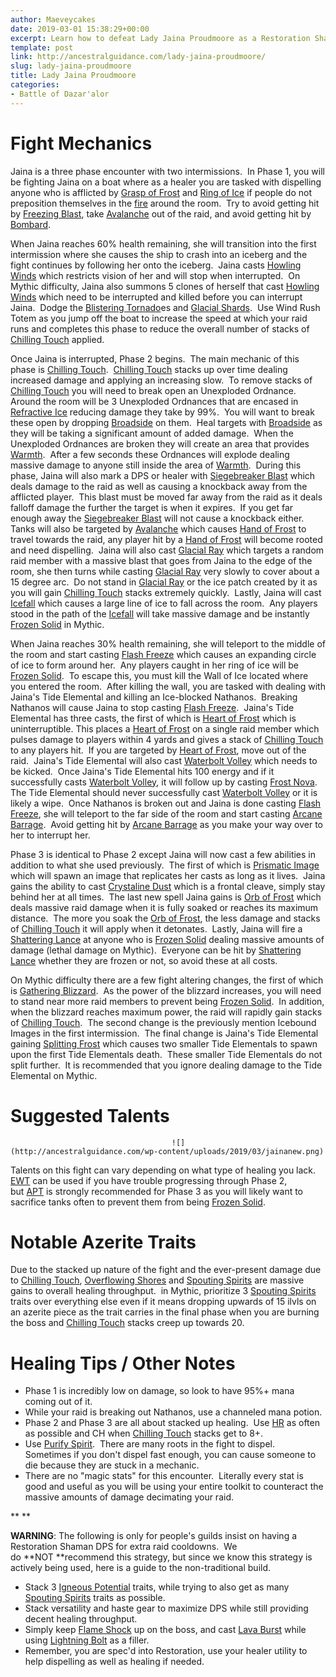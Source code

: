 ```yaml
---
author: Maeveycakes
date: 2019-03-01 15:38:29+00:00
excerpt: Learn how to defeat Lady Jaina Proudmoore as a Restoration Shaman.
template: post
link: http://ancestralguidance.com/lady-jaina-proudmoore/
slug: lady-jaina-proudmoore
title: Lady Jaina Proudmoore
categories:
- Battle of Dazar'alor
---
```


# Fight Mechanics

		
		

Jaina is a three phase encounter with two intermissions.  In Phase 1, you will be fighting Jaina on a boat where as a healer you are tasked with dispelling anyone who is afflicted by [Grasp of Frost](https://www.wowhead.com/spell=287626/grasp-of-frost) and [Ring of Ice](https://www.wowhead.com/spell=285459/ring-of-ice) if people do not preposition themselves in the [fire](https://www.wowhead.com/spell=287365/searing-pitch) around the room.  Try to avoid getting hit by [Freezing Blast](https://www.wowhead.com/spell=285177/freezing-blast), take [Avalanche](https://www.wowhead.com/spell=287565/avalanche) out of the raid, and avoid getting hit by [Bombard](https://www.wowhead.com/spell=285828/bombard).  

When Jaina reaches 60% health remaining, she will transition into the first intermission where she causes the ship to crash into an iceberg and the fight continues by following her onto the iceberg.  Jaina casts [Howling Winds](https://www.wowhead.com/spell=289861/howling-winds) which restricts vision of her and will stop when interrupted.  On Mythic difficulty, Jaina also summons 5 clones of herself that cast [Howling Winds](https://www.wowhead.com/spell=289861/howling-winds) which need to be interrupted and killed before you can interrupt Jaina.  Dodge the [Blistering Tornado](https://www.wowhead.com/spell=288534/blistering-tornado)es and [Glacial Shards](https://www.wowhead.com/spell=288325/glacial-shards).  Use Wind Rush Totem as you jump off the boat to increase the speed at which your raid runs and completes this phase to reduce the overall number of stacks of [Chilling Touch](https://www.wowhead.com/spell=285212/chilling-touch) applied.

Once Jaina is interrupted, Phase 2 begins.  The main mechanic of this phase is [Chilling Touch](https://www.wowhead.com/spell=285212/chilling-touch).  [Chilling Touch](https://www.wowhead.com/spell=285212/chilling-touch) stacks up over time dealing increased damage and applying an increasing slow.  To remove stacks of [Chilling Touch](https://www.wowhead.com/spell=285212/chilling-touch) you will need to break open an Unexploded Ordnance.  Around the room will be 3 Unexploded Ordnances that are encased in [Refractive Ice](https://www.wowhead.com/spell=288219/refractive-ice) reducing damage they take by 99%.  You will want to break these open by dropping [Broadside](https://www.wowhead.com/spell=288218/broadside) on them.  Heal targets with [Broadside](https://www.wowhead.com/spell=288218/broadside) as they will be taking a significant amount of added damage.  When the Unexploded Ordnances are broken they will create an area that provides [Warmth](https://www.wowhead.com/spell=288394/warmth).  After a few seconds these Ordnances will explode dealing massive damage to anyone still inside the area of [Warmth](https://www.wowhead.com/spell=288394/warmth).  During this phase, Jaina will also mark a DPS or healer with [Siegebreaker Blast](https://www.wowhead.com/spell=288380/siegebreaker-blast) which deals damage to the raid as well as causing a knockback away from the afflicted player.  This blast must be moved far away from the raid as it deals falloff damage the further the target is when it expires.  If you get far enough away the [Siegebreaker Blast](https://www.wowhead.com/spell=288380/siegebreaker-blast) will not cause a knockback either.  Tanks will also be targeted by [Avalanche](https://www.wowhead.com/spell=287565/avalanche) which causes [Hand of Frost](https://www.wowhead.com/spell=288412/hand-of-frost) to travel towards the raid, any player hit by a [Hand of Frost](https://www.wowhead.com/spell=288412/hand-of-frost) will become rooted and need dispelling.  Jaina will also cast [Glacial Ray](https://www.wowhead.com/spell=288345/glacial-ray) which targets a random raid member with a massive blast that goes from Jaina to the edge of the room, she then turns while casting [Glacial Ray](https://www.wowhead.com/spell=288345/glacial-ray) very slowly to cover about a 15 degree arc.  Do not stand in [Glacial Ray](https://www.wowhead.com/spell=288345/glacial-ray) or the ice patch created by it as you will gain [Chilling Touch](https://www.wowhead.com/spell=285212/chilling-touch) stacks extremely quickly.  Lastly, Jaina will cast [Icefall](https://www.wowhead.com/spell=288475/icefall) which causes a large line of ice to fall across the room.  Any players stood in the path of the [Icefall](https://www.wowhead.com/spell=288475/icefall) will take massive damage and be instantly [Frozen Solid](https://www.wowhead.com/spell=287490/frozen-solid) in Mythic.

When Jaina reaches 30% health remaining, she will teleport to the middle of the room and start casting [Flash Freeze](https://www.wowhead.com/spell=288719/flash-freeze) which causes an expanding circle of ice to form around her.  Any players caught in her ring of ice will be [Frozen Solid](https://www.wowhead.com/spell=287490/frozen-solid).  To escape this, you must kill the Wall of Ice located where you entered the room.  After killing the wall, you are tasked with dealing with Jaina's Tide Elemental and killing an Ice-blocked Nathanos.  Breaking Nathanos will cause Jaina to stop casting [Flash Freeze](https://www.wowhead.com/spell=288719/flash-freeze).  Jaina's Tide Elemental has three casts, the first of which is [Heart of Frost](https://www.wowhead.com/spell=289220/heart-of-frost) which is uninterruptible. This places a [Heart of Frost](https://www.wowhead.com/spell=289220/heart-of-frost) on a single raid member which pulses damage to players within 4 yards and gives a stack of [Chilling Touch](https://www.wowhead.com/spell=285212/chilling-touch) to any players hit.  If you are targeted by [Heart of Frost](https://www.wowhead.com/spell=289220/heart-of-frost), move out of the raid.  Jaina's Tide Elemental will also cast [Waterbolt Volley](https://www.wowhead.com/spell=290084/water-bolt-volley) which needs to be kicked.  Once Jaina's Tide Elemental hits 100 energy and if it successfully casts [Waterbolt Volley](https://www.wowhead.com/spell=290084/water-bolt-volley), it will follow up by casting [Frost Nova](https://www.wowhead.com/spell=289219/frost-nova).  The Tide Elemental should never successfully cast [Waterbolt Volley](https://www.wowhead.com/spell=290084/water-bolt-volley) or it is likely a wipe.  Once Nathanos is broken out and Jaina is done casting [Flash Freeze](https://www.wowhead.com/spell=288719/flash-freeze), she will teleport to the far side of the room and start casting [Arcane Barrage](https://www.wowhead.com/spell=289985/arcane-barrage).  Avoid getting hit by [Arcane Barrage](https://www.wowhead.com/spell=289985/arcane-barrage) as you make your way over to her to interrupt her.

Phase 3 is identical to Phase 2 except Jaina will now cast a few abilities in addition to what she used previously.  The first of which is [Prismatic Image](https://www.wowhead.com/spell=288747/prismatic-image) which will spawn an image that replicates her casts as long as it lives.  Jaina gains the ability to cast [Crystaline Dust](https://www.wowhead.com/spell=289940/crystalline-dust) which is a frontal cleave, simply stay behind her at all times.  The last new spell Jaina gains is [Orb of Frost](https://www.wowhead.com/spell=288647/orb-of-frost) which deals massive raid damage when it is fully soaked or reaches its maximum distance.  The more you soak the [Orb of Frost](https://www.wowhead.com/spell=288647/orb-of-frost), the less damage and stacks of [Chilling Touch](https://www.wowhead.com/spell=285212/chilling-touch) it will apply when it detonates.  Lastly, Jaina will fire a [Shattering Lance](https://www.wowhead.com/spell=288671/shattering-lance) at anyone who is [Frozen Solid](https://www.wowhead.com/spell=287490/frozen-solid) dealing massive amounts of damage (lethal damage on Mythic).  Everyone can be hit by [Shattering Lance](https://www.wowhead.com/spell=288671/shattering-lance) whether they are frozen or not, so avoid these at all costs.

On Mythic difficulty there are a few fight altering changes, the first of which is [Gathering Blizzard](https://www.wowhead.com/spell=289379/gathering-blizzard).  As the power of the blizzard increases, you will need to stand near more raid members to prevent being [Frozen Solid](https://www.wowhead.com/spell=287490/frozen-solid).  In addition, when the blizzard reaches maximum power, the raid will rapidly gain stacks of [Chilling Touch](https://www.wowhead.com/spell=285212/chilling-touch).  The second change is the previously mention Icebound Images in the first intermission.  The final change is Jaina's Tide Elemental gaining [Splitting Frost](https://www.wowhead.com/spell=290087/splitting-frost) which causes two smaller Tide Elementals to spawn upon the first Tide Elementals death.  These smaller Tide Elementals do not split further.  It is recommended that you ignore dealing damage to the Tide Elemental on Mythic.

		
			

# Suggested Talents

		
										![](http://ancestralguidance.com/wp-content/uploads/2019/03/jainanew.png)											
		

Talents on this fight can vary depending on what type of healing you lack.  [EWT](https://www.wowhead.com/spell=198838/earthen-wall-totem) can be used if you have trouble progressing through Phase 2, but [APT](https://www.wowhead.com/spell=207399) is strongly recommended for Phase 3 as you will likely want to sacrifice tanks often to prevent them from being [Frozen Solid](https://www.wowhead.com/spell=287490/frozen-solid).  

		
			

# Notable Azerite Traits

		
		

Due to the stacked up nature of the fight and the ever-present damage due to [Chilling Touch](https://www.wowhead.com/spell=285212/chilling-touch), [Overflowing Shores](https://www.wowhead.com/spell=278095/overflowing-shores) and [Spouting Spirits](https://www.wowhead.com/spell=279504/spouting-spirits) are massive gains to overall healing throughput.  in Mythic, prioritize 3 [Spouting Spirits](https://www.wowhead.com/spell=279504/spouting-spirits) traits over everything else even if it means dropping upwards of 15 ilvls on an azerite piece as the trait carries in the final phase when you are burning the boss and [Chilling Touch](https://www.wowhead.com/spell=285212/chilling-touch) stacks creep up towards 20.

		
			

# Healing Tips / Other Notes

		
		

  * Phase 1 is incredibly low on damage, so look to have 95%+ mana coming out of it.
  * While your raid is breaking out Nathanos, use a channeled mana potion.
  * Phase 2 and Phase 3 are all about stacked up healing.  Use [HR](https://www.wowhead.com/spell=73920/healing-rain) as often as possible and CH when [Chilling Touch](https://www.wowhead.com/spell=285212/chilling-touch) stacks get to 8+.
  * Use [Purify Spirit](https://www.wowhead.com/spell=77130/purify-spirit).  There are many roots in the fight to dispel.  Sometimes if you don't dispel fast enough, you can cause someone to die because they are stuck in a mechanic.
  * There are no "magic stats" for this encounter.  Literally every stat is good and useful as you will be using your entire toolkit to counteract the massive amounts of damage decimating your raid.

** **

**WARNING**: The following is only for people's guilds insist on having a Restoration Shaman DPS for extra raid cooldowns.  We do **NOT **recommend this strategy, but since we know this strategy is actively being used, here is a guide to the non-traditional build. 

  * Stack 3 [Igneous Potential](https://www.wowhead.com/spell=279829/igneous-potential) traits, while trying to also get as many [Spouting Spirits](https://www.wowhead.com/spell=279504/spouting-spirits) traits as possible.  
  * Stack versatility and haste gear to maximize DPS while still providing decent healing throughput.  
  * Simply keep [Flame Shock](https://www.wowhead.com/spell=188838/flame-shock) up on the boss, and cast [Lava Burst](https://www.wowhead.com/spell=51505/lava-burst) while using [Lightning Bolt](https://www.wowhead.com/spell=403/lightning-bolt) as a filler.
  * Remember, you are spec'd into Restoration, use your healer utility to help dispelling as well as healing if needed.
